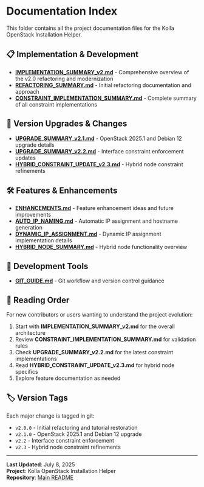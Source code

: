 # Documentation Index

This folder contains all the project documentation files for the Kolla OpenStack Installation Helper.

## 📋 Implementation & Development

-   **[IMPLEMENTATION_SUMMARY_v2.md](./IMPLEMENTATION_SUMMARY_v2.md)** - Comprehensive overview of the v2.0 refactoring and modernization
-   **[REFACTORING_SUMMARY.md](./REFACTORING_SUMMARY.md)** - Initial refactoring documentation and approach
-   **[CONSTRAINT_IMPLEMENTATION_SUMMARY.md](./CONSTRAINT_IMPLEMENTATION_SUMMARY.md)** - Complete summary of all constraint implementations

## 🔄 Version Upgrades & Changes

-   **[UPGRADE_SUMMARY_v2.1.md](./UPGRADE_SUMMARY_v2.1.md)** - OpenStack 2025.1 and Debian 12 upgrade details
-   **[UPGRADE_SUMMARY_v2.2.md](./UPGRADE_SUMMARY_v2.2.md)** - Interface constraint enforcement updates
-   **[HYBRID_CONSTRAINT_UPDATE_v2.3.md](./HYBRID_CONSTRAINT_UPDATE_v2.3.md)** - Hybrid node constraint refinements

## 🛠️ Features & Enhancements

-   **[ENHANCEMENTS.md](./ENHANCEMENTS.md)** - Feature enhancement ideas and future improvements
-   **[AUTO_IP_NAMING.md](./AUTO_IP_NAMING.md)** - Automatic IP assignment and hostname generation
-   **[DYNAMIC_IP_ASSIGNMENT.md](./DYNAMIC_IP_ASSIGNMENT.md)** - Dynamic IP assignment implementation details
-   **[HYBRID_NODE_SUMMARY.md](./HYBRID_NODE_SUMMARY.md)** - Hybrid node functionality overview

## 🔧 Development Tools

-   **[GIT_GUIDE.md](./GIT_GUIDE.md)** - Git workflow and version control guidance

## 📖 Reading Order

For new contributors or users wanting to understand the project evolution:

1. Start with **IMPLEMENTATION_SUMMARY_v2.md** for the overall architecture
2. Review **CONSTRAINT_IMPLEMENTATION_SUMMARY.md** for validation rules
3. Check **UPGRADE_SUMMARY_v2.2.md** for the latest constraint implementations
4. Read **HYBRID_CONSTRAINT_UPDATE_v2.3.md** for hybrid node specifics
5. Explore feature documentation as needed

## 🏷️ Version Tags

Each major change is tagged in git:

-   `v2.0.0` - Initial refactoring and tutorial restoration
-   `v2.1.0` - OpenStack 2025.1 and Debian 12 upgrade
-   `v2.2` - Interface constraint enforcement
-   `v2.3` - Hybrid node constraint refinements

---

**Last Updated**: July 8, 2025  
**Project**: Kolla OpenStack Installation Helper  
**Repository**: [Main README](../README.md)
